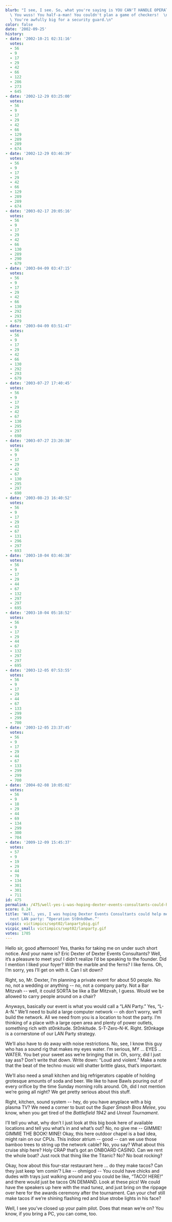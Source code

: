 ```yaml
---
blurb: "I see, I see. So, what you're saying is YOU CAN'T HANDLE OPERATION ST0NKDOWN!?\
  \ You wuss! You half-a-man! You couldn't plan a game of checkers!  \n Whoa, hello.\
  \ You're awfully big for a security guard.\n"
color: false
date: '2002-09-25'
history:
- date: '2002-10-21 02:31:16'
  votes:
  - 56
  - 9
  - 17
  - 29
  - 42
  - 66
  - 122
  - 286
  - 273
  - 645
- date: '2002-12-29 03:25:00'
  votes:
  - 56
  - 9
  - 17
  - 29
  - 42
  - 66
  - 129
  - 289
  - 289
  - 674
- date: '2002-12-29 03:46:39'
  votes:
  - 56
  - 9
  - 17
  - 29
  - 42
  - 66
  - 129
  - 289
  - 289
  - 674
- date: '2003-02-17 20:05:16'
  votes:
  - 56
  - 9
  - 17
  - 29
  - 42
  - 66
  - 130
  - 289
  - 290
  - 679
- date: '2003-04-09 03:47:15'
  votes:
  - 56
  - 9
  - 17
  - 29
  - 42
  - 66
  - 130
  - 292
  - 293
  - 679
- date: '2003-04-09 03:51:47'
  votes:
  - 56
  - 9
  - 17
  - 29
  - 42
  - 66
  - 130
  - 292
  - 293
  - 679
- date: '2003-07-27 17:40:45'
  votes:
  - 56
  - 9
  - 17
  - 29
  - 42
  - 67
  - 130
  - 295
  - 297
  - 690
- date: '2003-07-27 23:20:38'
  votes:
  - 56
  - 9
  - 17
  - 29
  - 42
  - 67
  - 130
  - 295
  - 297
  - 690
- date: '2003-08-23 16:40:52'
  votes:
  - 56
  - 9
  - 17
  - 29
  - 43
  - 67
  - 131
  - 296
  - 297
  - 693
- date: '2003-10-04 03:46:38'
  votes:
  - 56
  - 9
  - 17
  - 29
  - 44
  - 67
  - 132
  - 297
  - 297
  - 695
- date: '2003-10-04 05:18:52'
  votes:
  - 56
  - 9
  - 17
  - 29
  - 44
  - 67
  - 132
  - 297
  - 297
  - 695
- date: '2003-12-05 07:53:55'
  votes:
  - 56
  - 9
  - 17
  - 29
  - 44
  - 67
  - 133
  - 299
  - 299
  - 700
- date: '2003-12-05 23:37:45'
  votes:
  - 56
  - 9
  - 17
  - 29
  - 44
  - 67
  - 133
  - 299
  - 299
  - 700
- date: '2004-02-08 10:05:02'
  votes:
  - 56
  - 9
  - 18
  - 29
  - 44
  - 69
  - 134
  - 299
  - 300
  - 704
- date: '2009-12-09 15:45:37'
  votes:
  - 57
  - 9
  - 19
  - 29
  - 44
  - 70
  - 134
  - 301
  - 301
  - 711
id: 475
permalink: /475/well-yes-i-was-hoping-dexter-events-consultants-could-help-me-plan-for-my-next-lan-party-operation-st0nkd0wn/
score: 8.24
title: 'Well, yes, I was hoping Dexter Events Consultants could help me plan for my
  next LAN party: “Operation St0nkd0wn.”'
vicpic: victimpics/sept02/lanpartybig.gif
vicpic_small: victimpics/sept02/lanparty.gif
votes: 1705
---
```


Hello sir, good afternoon! Yes, thanks for taking me on under such short
notice. And your name is? Eric Dexter of Dexter Events Consultants?
Well, it’s a pleasure to meet you! I didn’t realize I’d be speaking to
the founder. Did I mention I liked your foyer? With the marble and the
ferns? I like ferns. Oh, I’m sorry, yes I’ll get on with it. Can I sit
down?

Right, so, Mr. Dexter, I’m planning a private event for about 50 people.
No no, not a wedding or anything -- no, not a company party. Not a Bar
Mitzvah -- well, it could SORTA be like a Bar Mitzvah, I guess. Would we
be allowed to carry people around on a chair?

Anyways, basically our event is what you would call a “LAN Party.” Yes,
“L-A-N.” We’ll need to build a large computer network -- oh don’t worry,
we’ll build the network. All we need from you is a location to host the
party. I’m thinking of a place with a large open area and plenty of
power outlets, something rich with st0nkitude. St0nkitude. S-T-Zero-N-K.
Right. St0nkage is a cornerstone of our LAN Party strategy.

We’ll also have to do away with noise restrictions. No, see, I know this
guy who has a sound rig that makes my eyes water. I’m serious, MY ...
EYES ... WATER. You bet your sweet ass we’re bringing that in. Oh,
sorry, did I just say ass? Don’t write that down. Write down: “Loud and
violent.” Make a note that the beat of the techno music will shatter
brittle glass, that’s important.

We’ll also need a small kitchen and big refrigerators capable of holding
grotesque amounts of soda and beer. We like to have Bawls pouring out of
every orifice by the time Sunday morning rolls around. Oh, did I not
mention we’re going all night? We get pretty serious about this stuff.

Right, kitchen, sound system -- hey, do you have anyplace with a big
plasma TV? We need a corner to bust out the *Super Smash Bros Melee*,
you know, when you get tired of the *Battlefield 1942* and *Unreal
Tournament*.

I’ll tell you what, why don’t I just look at this big book here of
available locations and tell you what’s in and what’s out? No, no give
me -- GIMMIE! GIMMIE THE BOOK! MINE! Okay, this here outdoor chapel is a
bad idea, might rain on our CPUs. This indoor atrium -- good -- can we
use those bamboo trees to string up the network cable? No, you say? What
about this cruise ship here? Holy CRAP that’s got an ONBOARD CASINO. Can
we rent the whole boat? Just rock that thing like the Titanic? No? No
boat rocking?

Okay, how about this four-star restaurant here ... do they make tacos?
Can they just keep ‘em comin’? Like -- ohmigod -- You could have chicks
and dudes with trays just walking around and you could be like, “TACO!
HERE!” and there would just be tacos ON DEMAND. Look at these pics! We
could have the speakers up here with the mad tunez, and just bring on
the rippage over here for the awards ceremony after the tournament. Can
your chef still make tacos if we’re shining flashing red and blue strobe
lights in his face?

Well, I see you’ve closed up your palm pilot. Does that mean we’re on?
You know, if you bring a PC, you can come, too.